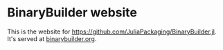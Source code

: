 # BinaryBuilder website

This is the website for https://github.com/JuliaPackaging/BinaryBuilder.jl. It's served at [binarybuilder.org](https://binarybuilder.org/).
